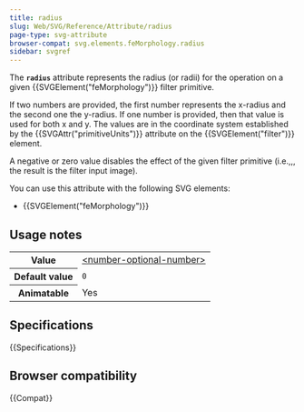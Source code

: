 ```yaml
---
title: radius
slug: Web/SVG/Reference/Attribute/radius
page-type: svg-attribute
browser-compat: svg.elements.feMorphology.radius
sidebar: svgref
---
```


The **`radius`** attribute represents the radius (or radii) for the operation on a given {{SVGElement("feMorphology")}} filter primitive.

If two numbers are provided, the first number represents the x-radius and the second one the y-radius. If one number is provided, then that value is used for both x and y. The values are in the coordinate system established by the {{SVGAttr("primitiveUnits")}} attribute on the {{SVGElement("filter")}} element.

A negative or zero value disables the effect of the given filter primitive (i.e.,,, the result is the filter input image).

You can use this attribute with the following SVG elements:

- {{SVGElement("feMorphology")}}

## Usage notes

<table class="properties">
  <tbody>
    <tr>
      <th scope="row">Value</th>
      <td>
        <a href="/en-US/docs/Web/SVG/Guides/Content_type#number-optional-number"
          >&#x3C;number-optional-number></a
        >
      </td>
    </tr>
    <tr>
      <th scope="row">Default value</th>
      <td><code>0</code></td>
    </tr>
    <tr>
      <th scope="row">Animatable</th>
      <td>Yes</td>
    </tr>
  </tbody>
</table>

## Specifications

{{Specifications}}

## Browser compatibility

{{Compat}}
